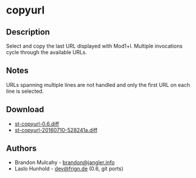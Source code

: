 copyurl
=======

Description
-----------

Select and copy the last URL displayed with Mod1+l.
Multiple invocations cycle through the available URLs.

Notes
-----

URLs spanning multiple lines are not handled and only the first
URL on each line is selected.

Download
--------

 * [st-copyurl-0.6.diff](st-copyurl-0.6.diff)
 * [st-copyurl-20160710-528241a.diff](st-copyurl-20160710-528241a.diff)

Authors
-------

 * Brandon Mulcahy - <brandon@jangler.info>
 * Laslo Hunhold - <dev@frign.de> (0.6, git ports)
